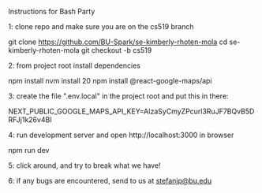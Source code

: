 Instructions for Bash Party

1: clone repo and make sure you are on the cs519 branch

git clone https://github.com/BU-Spark/se-kimberly-rhoten-mola
cd se-kimberly-rhoten-mola
git checkout -b cs519

2: from project root install dependencies

npm install
nvm install 20
npm install @react-google-maps/api

3: create the file ".env.local" in the project root and put this in there:

NEXT_PUBLIC_GOOGLE_MAPS_API_KEY=AIzaSyCmyZPcurl3RuJF7BQvB5DRFJj1k26v4BI

4: run development server and open http://localhost:3000 in browser

npm run dev

5: click around, and try to break what we have!

6: if any bugs are encountered, send to us at stefanjp@bu.edu